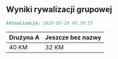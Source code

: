 ## Wyniki rywalizacji grupowej

```markdown
Aktualizacja: 2020-05-29 09:39:55
```

Drużyna A | Jeszcze bez nazwy
------------ | -------------
 40 KM | 32 KM